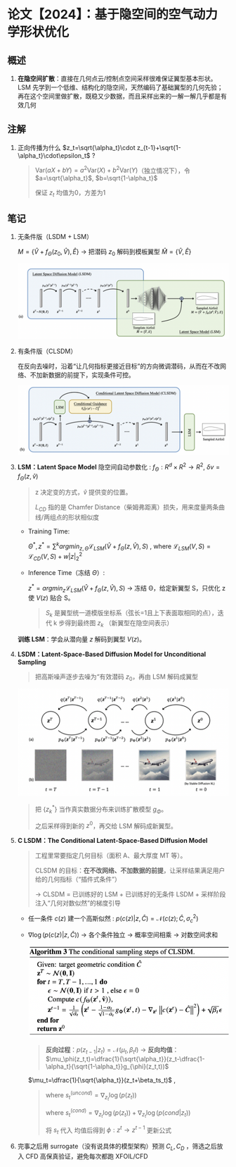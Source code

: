 

# 论文【2024】：基于隐空间的空气动力学形状优化



## 概述



1. **在隐空间扩散**：直接在几何点云/控制点空间采样很难保证翼型基本形状。LSM 先学到一个低维、结构化的隐空间，天然编码了基础翼型的几何先验；再在这个空间里做扩散，既稳又少数据，而且采样出来的一解一解几乎都是有效几何



## 注解



1. 正向传播为什么 $z_t=\sqrt{\alpha_t}\cdot z_{t-1}+\sqrt{1-\alpha_t}\cdot\epsilon_t$ ?

   > $\mathrm{Var}(aX+bY)=a^2\mathrm{Var}(X)+b^2\mathrm{Var}(Y)$（独立情况下），令 $a=\sqrt{\alpha_t}$, $b=\sqrt{1-\alpha_t}$
   >
   > 保证 $z_t$ 均值为0，方差为1

   

## 笔记

1. 无条件版（LSDM + LSM）

    $M=\{\hat V+f_\Theta(z_0,\hat V),\hat E\}$ $\rightarrow$ 把潜码 $z_0$ 解码到模板翼型 $\hat M=\{\hat V,\hat E\}$

   ![LSDM](./飞行器参数-隐空间扩散.assets/LSDM.png)

2. 有条件版（CLSDM）

   在反向去噪时，沿着“让几何指标更接近目标”的方向微调潜码，从而在不改网络、不加新数据的前提下，实现条件可控。

   ![CLSDM](./飞行器参数-隐空间扩散.assets/CLSDM.png)



3. **LSM：Latent Space Model** 隐空间自动参数化 : $f_{\Theta}: R^d \times R^2\rightarrow R^2$, $\delta v=f_\Theta(z,\hat{v})$

   > z 决定变的方式，$\hat{v}$ 提供变的位置。
   >
   > $L_{CD}$ 指的是 Chamfer Distance（柴姆弗距离）损失，用来度量两条曲线/两组点的形状相似度

   - Training Time:

     $\Theta^*,z^*=\sum^k argmin_{z,\Theta}\mathcal{L}_{LSM}(\hat{V}+f_{\Theta}(z,\hat{V}),S)$ , where $\mathcal{L}_{LSM}(V,S)=\mathcal{L}_{CD}(V,S)+w|z|^2_2$

   - Inference Time（冻结 $\Theta$）:

     $z^*=argmin_{z}\mathcal{L}_{LSM}(\hat{V}+f_{\Theta}(z,\hat{V}),S)$ $\rightarrow$ 冻结 Θ，给定新翼型 S，只优化 z 使 $V(z)$ 贴合 S。

     > $S_k$ 是翼型统一道模版坐标系（弦长=1且上下表面取相同的点），迭代 k 步得到最终图 $z_k$ （新翼型在隐空间表示）

   **训练 LSM**：学会从潜向量 $z$ 解码到翼型 $V(z)$。

   

4. **LSDM：Latent-Space-Based Diffusion Model for Unconditional Sampling** 

   > 把高斯噪声逐步去噪为“有效潜码 $z_0$，再由 LSM 解码成翼型

   ![forward](./飞行器参数-隐空间扩散.assets/forward.png)

   > 把  {$z_k^*$} 当作真实数据分布来训练扩散模型 $g_\Phi$。
   >
   > 之后采样得到新的 $z^0$，再交给 LSM 解码成新翼型。

   

5. **C LSDM：The Conditional Latent-Space-Based Diffusion Model**

   > 工程里常要指定几何目标（面积 A、最大厚度 MT 等）。
   >
   > CLSDM 的目标：**在不改网络、不加数据的前提**，让采样结果满足用户给的几何指标（“插件式条件”）
   >
   > $\rightarrow$ CLSDM = 已训练好的 LSM + 已训练好的无条件 LSDM + 采样阶段注入“几何对数似然”的梯度引导

   - 任一条件 $c(z)$ 建一个高斯似然 : $p(c(z)|z,\hat{C})=\mathcal{N}(c(z);\hat{C},\sigma^2_c)$

   - $\nabla \log(p(c(z)|z,\hat{C}))$  $\rightarrow$ 各个条件独立 $\rightarrow$ 概率空间相乘 $\rightarrow$ 对数空间求和

     ![algo](./飞行器参数-隐空间扩散.assets/algo.png)

     >  **反向过程**：$p(z_{t-1}|z_t)=\mathcal{N}(\mu_t,\beta_tI)$  $\rightarrow$ **反向均值**：$\mu_\phi(z_t,t)=\dfrac{1}{\sqrt{\alpha_t}}(z_t-\dfrac{1-\alpha_t}{\sqrt{1-\alpha_t}}g_{\phi}(z_t,t))$

     $\mu_t=\dfrac{1}{\sqrt{\alpha_t}}(z_t+\beta_ts_t)$ ,  

     > where $s_t^{(uncond)}=\nabla_{z_t}\log{(p(z_t))}$
     >
     > where $s_t^{(cond)}=\nabla_{z_t}\log{(p(z_t))} + \nabla_{z_t}\log{(p(cond| z_t))}$
     >
     > 将 $s_t$ 代入 均值后得到 $\phi: z^t\rightarrow z^{t-1}$  更新公式

     

6. 完事之后用 surrogate（没有说具体的模型架构）预测 $C_L,C_D$ ，筛选之后放入 CFD 高保真验证，避免每次都跑 XFOIL/CFD
